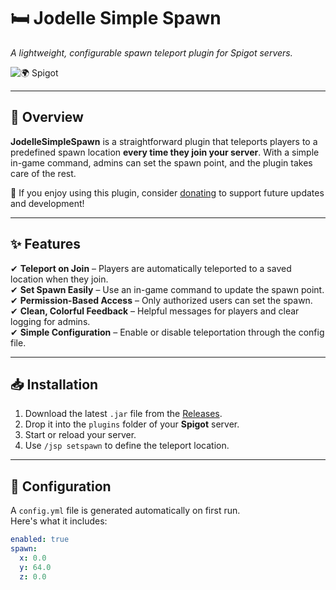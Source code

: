 # 🛏️ Jodelle Simple Spawn  
*A lightweight, configurable spawn teleport plugin for Spigot servers.*

![🌍 Spigot](https://img.shields.io/badge/Platform-Spigot-green)

---

## 📌 Overview  
**JodelleSimpleSpawn** is a straightforward plugin that teleports players to a predefined spawn location **every time they join your server**. With a simple in-game command, admins can set the spawn point, and the plugin takes care of the rest.

💖 If you enjoy using this plugin, consider [donating](https://www.paypal.com/donate?hosted_button_id=QG8WUHMEEBXWW) to support future updates and development!

---

## ✨ Features  

✔ **Teleport on Join** – Players are automatically teleported to a saved location when they join.  
✔ **Set Spawn Easily** – Use an in-game command to update the spawn point.  
✔ **Permission-Based Access** – Only authorized users can set the spawn.  
✔ **Clean, Colorful Feedback** – Helpful messages for players and clear logging for admins.  
✔ **Simple Configuration** – Enable or disable teleportation through the config file.

---

## 📥 Installation  

1. Download the latest `.jar` file from the [Releases](https://github.com/mgl23606/JodelleSimpleSpawn/releases).  
2. Drop it into the `plugins` folder of your **Spigot** server.  
3. Start or reload your server.  
4. Use `/jsp setspawn` to define the teleport location.  

---

## 🔧 Configuration  

A `config.yml` file is generated automatically on first run.  
Here's what it includes:

```yaml
enabled: true
spawn:
  x: 0.0
  y: 64.0
  z: 0.0
